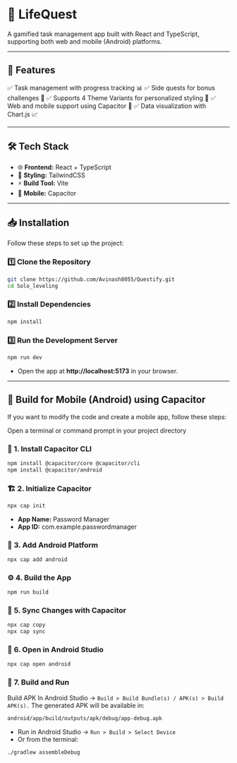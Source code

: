
# 🎯 LifeQuest 
A gamified task management app built with React and TypeScript, supporting both web and mobile (Android) platforms. 

---

## 🚀 **Features**  
✅ Task management with progress tracking 📊
✅ Side quests for bonus challenges 🎯
✅ Supports 4 Theme Variants for personalized styling 🎨
✅ Web and mobile support using Capacitor 📱
✅ Data visualization with Chart.js 📈

---

## 🛠️ **Tech Stack**  
- 🌐 **Frontend:** React + TypeScript  
- 🎨 **Styling:** TailwindCSS  
- ⚡ **Build Tool:** Vite  
- 📲 **Mobile:** Capacitor  

---

## 📥 **Installation**  
Follow these steps to set up the project:

### 1️⃣ **Clone the Repository**  
```bash
git clone https://github.com/Avinash8055/Questify.git
cd Solo_leveling
```

### 2️⃣ **Install Dependencies**  
```bash
npm install
```

### 3️⃣ **Run the Development Server**  
```bash
npm run dev
```
- Open the app at **http://localhost:5173** in your browser.  

---

## 📲 **Build for Mobile (Android) using Capacitor**  
If you want to modify the code and create a mobile app, follow these steps:

Open a terminal or command prompt in your project directory

### 🧪 **1. Install Capacitor CLI**  
```bash
npm install @capacitor/core @capacitor/cli
npm install @capacitor/android 
```

### 🏗️ **2. Initialize Capacitor**  
```bash
npx cap init 
```
- **App Name:** Password Manager  
- **App ID:** com.example.passwordmanager  

### 📱 **3. Add Android Platform**  
```bash
npx cap add android
```

### ⚙️ **4. Build the App**  
```bash
npm run build 
```
 
### 🔄 **5. Sync Changes with Capacitor**  
```bash
npx cap copy
npx cap sync
```

### 🎯 **6. Open in Android Studio**  
```bash
npx cap open android
```

### 🚀 **7. Build and Run**  

Build APK
In Android Studio → `Build > Build Bundle(s) / APK(s) > Build APK(s).`
The generated APK will be available in:

```sh
android/app/build/outputs/apk/debug/app-debug.apk  
```

- Run in Android Studio → `Run > Build > Select Device`  
- Or from the terminal:  
```bash
./gradlew assembleDebug
```






